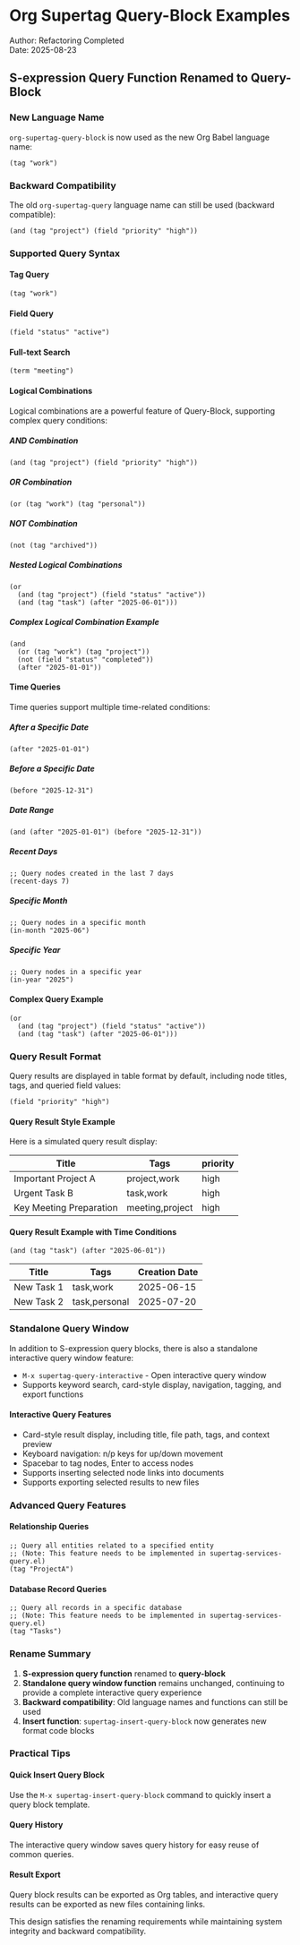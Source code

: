 # Org Supertag Query-Block Examples

Author: Refactoring Completed  
Date: 2025-08-23

## S-expression Query Function Renamed to Query-Block

### New Language Name

`org-supertag-query-block` is now used as the new Org Babel language name:

```org-supertag-query-block
(tag "work")
```

### Backward Compatibility

The old `org-supertag-query` language name can still be used (backward compatible):

```org-supertag-query
(and (tag "project") (field "priority" "high"))
```

### Supported Query Syntax

#### Tag Query

```org-supertag-query-block
(tag "work")
```

#### Field Query

```org-supertag-query-block
(field "status" "active")
```

#### Full-text Search

```org-supertag-query-block
(term "meeting")
```

#### Logical Combinations

Logical combinations are a powerful feature of Query-Block, supporting complex query conditions:

##### AND Combination
```org-supertag-query-block
(and (tag "project") (field "priority" "high"))
```

##### OR Combination
```org-supertag-query-block
(or (tag "work") (tag "personal"))
```

##### NOT Combination
```org-supertag-query-block
(not (tag "archived"))
```

##### Nested Logical Combinations
```org-supertag-query-block
(or 
  (and (tag "project") (field "status" "active"))
  (and (tag "task") (after "2025-06-01")))
```

##### Complex Logical Combination Example
```org-supertag-query-block
(and 
  (or (tag "work") (tag "project"))
  (not (field "status" "completed"))
  (after "2025-01-01"))
```

#### Time Queries

Time queries support multiple time-related conditions:

##### After a Specific Date
```org-supertag-query-block
(after "2025-01-01")
```

##### Before a Specific Date
```org-supertag-query-block
(before "2025-12-31")
```

##### Date Range
```org-supertag-query-block
(and (after "2025-01-01") (before "2025-12-31"))
```

##### Recent Days
```org-supertag-query-block
;; Query nodes created in the last 7 days
(recent-days 7)
```

##### Specific Month
```org-supertag-query-block
;; Query nodes in a specific month
(in-month "2025-06")
```

##### Specific Year
```org-supertag-query-block
;; Query nodes in a specific year
(in-year "2025")
```

#### Complex Query Example

```org-supertag-query-block
(or 
  (and (tag "project") (field "status" "active"))
  (and (tag "task") (after "2025-06-01")))
```

### Query Result Format

Query results are displayed in table format by default, including node titles, tags, and queried field values:

```org-supertag-query-block
(field "priority" "high")
```

#### Query Result Style Example

Here is a simulated query result display:

| Title | Tags | priority |
|------|------|----------|
| Important Project A | project,work | high |
| Urgent Task B | task,work | high |
| Key Meeting Preparation | meeting,project | high |

#### Query Result Example with Time Conditions

```org-supertag-query-block
(and (tag "task") (after "2025-06-01"))
```

| Title | Tags | Creation Date |
|------|------|----------|
| New Task 1 | task,work | 2025-06-15 |
| New Task 2 | task,personal | 2025-07-20 |

### Standalone Query Window

In addition to S-expression query blocks, there is also a standalone interactive query window feature:

- `M-x supertag-query-interactive` - Open interactive query window
- Supports keyword search, card-style display, navigation, tagging, and export functions

#### Interactive Query Features

- Card-style result display, including title, file path, tags, and context preview
- Keyboard navigation: n/p keys for up/down movement
- Spacebar to tag nodes, Enter to access nodes
- Supports inserting selected node links into documents
- Supports exporting selected results to new files

### Advanced Query Features

#### Relationship Queries

```org-supertag-query-block
;; Query all entities related to a specified entity
;; (Note: This feature needs to be implemented in supertag-services-query.el)
(tag "ProjectA")
```

#### Database Record Queries

```org-supertag-query-block
;; Query all records in a specific database
;; (Note: This feature needs to be implemented in supertag-services-query.el)
(tag "Tasks")
```

### Rename Summary

1. **S-expression query function** renamed to **query-block**
2. **Standalone query window function** remains unchanged, continuing to provide a complete interactive query experience
3. **Backward compatibility**: Old language names and functions can still be used
4. **Insert function**: `supertag-insert-query-block` now generates new format code blocks

### Practical Tips

#### Quick Insert Query Block

Use the `M-x supertag-insert-query-block` command to quickly insert a query block template.

#### Query History

The interactive query window saves query history for easy reuse of common queries.

#### Result Export

Query block results can be exported as Org tables, and interactive query results can be exported as new files containing links.

This design satisfies the renaming requirements while maintaining system integrity and backward compatibility.